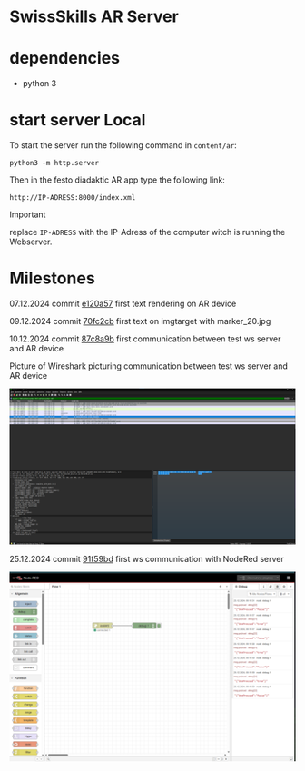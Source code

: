 # SwissSkills AR Server

# dependencies

- python 3

# start server Local

To start the server run the following command in `content/ar`:

```
python3 -m http.server
```

Then in the festo diadaktic AR app type the following link:

```
http://IP-ADRESS:8000/index.xml
```

> [!IMPORTANT]
> replace `IP-ADRESS` with the IP-Adress of the computer witch is running the Webserver.

# Milestones

07.12.2024 commit [e120a57](https://github.com/Prodigg/SwissskillsARServer/commit/e120a576cec40a78a45569a7d30e14d8e2eac14a) first text rendering on AR device

09.12.2024 commit [70fc2cb](https://github.com/Prodigg/SwissskillsARServer/commit/70fc2cb90d3fed71d9154338116f587f5aaa801c) first text on imgtarget with marker_20.jpg

10.12.2024 commit [87c8a9b](https://github.com/Prodigg/SwissskillsARServer/commit/87c8a9b7a2d3c35296da28f9170b10ed1325ebea) first communication between test ws server and AR device

Picture of Wireshark picturing communication between test ws server and AR device

![Employee data](Screenshots/firstSuccsessfullCommmunication.png?raw=true "Employee Data title")

25.12.2024 commit [91f59bd](https://github.com/Prodigg/SwissskillsARServer/commit/91f59bd03aaa586e66dfbd01fe14f61f30e73370) first ws communication with NodeRed server

![NodeRed ws communication](Screenshots/firstNodeRedCom.png?raw=true "NodeRed ws communication")
